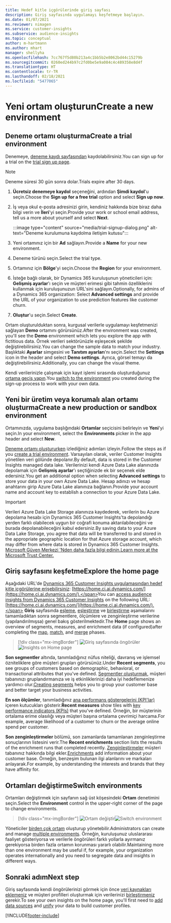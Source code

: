 ```yaml
---
title: Hedef kitle içgörülerinde giriş sayfası
description: Giriş sayfasında uygulamayı keşfetmeye başlayın.
ms.date: 01/07/2021
ms.reviewer: nimagen
ms.service: customer-insights
ms.subservice: audience-insights
ms.topic: conceptual
author: m-hartmann
ms.author: mhart
manager: shellyha
ms.openlocfilehash: 7cc767f5d80b213a4c1bb5b2e8062bd44c15279b
ms.sourcegitcommit: 0260ed244b97c2fd0be5e9a084c4c489358e8d4f
ms.translationtype: HT
ms.contentlocale: tr-TR
ms.lasthandoff: 02/18/2021
ms.locfileid: "5477065"
---
```

# <a name="create-a-new-environment"></a><span data-ttu-id="fa21b-103">Yeni ortam oluşturun</span><span class="sxs-lookup"><span data-stu-id="fa21b-103">Create a new environment</span></span>

## <a name="create-a-trial-environment"></a><span data-ttu-id="fa21b-104">Deneme ortamı oluşturma</span><span class="sxs-lookup"><span data-stu-id="fa21b-104">Create a trial environment</span></span>

<span data-ttu-id="fa21b-105">Denemeye, [deneme kaydı sayfasından](https://dynamics.microsoft.com/get-started/free-trial/?appname=customerinsights) kaydolabilirsiniz.</span><span class="sxs-lookup"><span data-stu-id="fa21b-105">You can sign up for a trial on the [trial sign up page](https://dynamics.microsoft.com/get-started/free-trial/?appname=customerinsights).</span></span> 

> [!NOTE]
> <span data-ttu-id="fa21b-106">Deneme süresi 30 gün sonra dolar.</span><span class="sxs-lookup"><span data-stu-id="fa21b-106">Trials expire after 30 days.</span></span>

1. <span data-ttu-id="fa21b-107">**Ücretsiz denemeye kaydol** seçeneğini, ardından **Şimdi kaydol**'u seçin.</span><span class="sxs-lookup"><span data-stu-id="fa21b-107">Choose the **Sign up for a free trial** option and select **Sign up now**.</span></span>

1. <span data-ttu-id="fa21b-108">İş veya okul e-posta adresinizi girin, kendiniz hakkında bize biraz daha bilgi verin ve **İleri**'yi seçin.</span><span class="sxs-lookup"><span data-stu-id="fa21b-108">Provide your work or school email address, tell us a more about yourself and select **Next**.</span></span>

   :::image type="content" source="media/trial-signup-dialog.png" alt-text="Deneme kurulumuna kaydolma iletişim kutusu":::

1. <span data-ttu-id="fa21b-110">Yeni ortamınız için bir **Ad** sağlayın.</span><span class="sxs-lookup"><span data-stu-id="fa21b-110">Provide a **Name** for your new environment.</span></span> 

1. <span data-ttu-id="fa21b-111">Deneme türünü seçin.</span><span class="sxs-lookup"><span data-stu-id="fa21b-111">Select the trial type.</span></span>

1. <span data-ttu-id="fa21b-112">Ortamınız için **Bölge**'yi seçin.</span><span class="sxs-lookup"><span data-stu-id="fa21b-112">Choose the **Region** for your environment.</span></span>

1. <span data-ttu-id="fa21b-113">İsteğe bağlı olarak, bir Dynamics 365 kuruluşunun yöneticileri için: **Gelişmiş ayarlar**'ı seçin ve müşteri erimesi gibi tahmin özelliklerini kullanmak için kuruluşunuzun URL'sini sağlayın.</span><span class="sxs-lookup"><span data-stu-id="fa21b-113">Optionally, for admins of a Dynamics 365 organization: Select **Advanced settings** and provide the URL of your organization to use prediction features like customer churn.</span></span>

1. <span data-ttu-id="fa21b-114">**Oluştur**'u seçin.</span><span class="sxs-lookup"><span data-stu-id="fa21b-114">Select **Create**.</span></span> 

<span data-ttu-id="fa21b-115">Ortam oluşturulduktan sonra, kurgusal verilerle uygulamayı keşfetmenizi sağlayan **Demo** ortamını görürsünüz.</span><span class="sxs-lookup"><span data-stu-id="fa21b-115">After the environment was created, you'll see the **Demo** environment which lets you explore the app with fictitious data.</span></span> <span data-ttu-id="fa21b-116">Örnek verileri sektörünüzle eşleşecek şekilde değiştirebilirsiniz.</span><span class="sxs-lookup"><span data-stu-id="fa21b-116">You can change the sample data to match your industry.</span></span> <span data-ttu-id="fa21b-117">Başlıktaki **Ayarlar** simgesini ve **Tanıtım ayarları**'nı seçin.</span><span class="sxs-lookup"><span data-stu-id="fa21b-117">Select the **Settings** icon in the header and select **Demo settings**.</span></span> <span data-ttu-id="fa21b-118">Ayrıca, görsel temayı da değiştirebilirsiniz.</span><span class="sxs-lookup"><span data-stu-id="fa21b-118">Additionally, you can change the visual theme.</span></span> 

<span data-ttu-id="fa21b-119">Kendi verilerinizle çalışmak için kayıt işlemi sırasında oluşturduğunuz [ortama geçiş yapın](#switch-environments).</span><span class="sxs-lookup"><span data-stu-id="fa21b-119">You [switch to the environment](#switch-environments) you created during the sign-up process to work with your own data.</span></span>

## <a name="create-a-new-production-or-sandbox-environment"></a><span data-ttu-id="fa21b-120">Yeni bir üretim veya korumalı alan ortamı oluşturma</span><span class="sxs-lookup"><span data-stu-id="fa21b-120">Create a new production or sandbox environment</span></span>

<span data-ttu-id="fa21b-121">Ortamınızda, uygulama başlığındaki **Ortamlar** seçicisini belirleyin ve **Yeni**'yi seçin.</span><span class="sxs-lookup"><span data-stu-id="fa21b-121">In your environment, select the **Environments** picker in the app header and select **New**.</span></span>

<span data-ttu-id="fa21b-122">[Deneme ortamı oluştururken](#create-a-trial-environment) izlediğiniz adımları izleyin.</span><span class="sxs-lookup"><span data-stu-id="fa21b-122">Follow the steps as if you [create a trial environment](#create-a-trial-environment).</span></span> <span data-ttu-id="fa21b-123">Varsayılan olarak, veriler Customer Insights yönetilen veri gölünde depolanır.</span><span class="sxs-lookup"><span data-stu-id="fa21b-123">By default, data is stored in the Customer Insights managed data lake.</span></span> <span data-ttu-id="fa21b-124">Verilerinizi kendi Azure Data Lake alanınızda depolamak için **Gelişmiş ayarlar**'ı seçtiğinizde ek bir seçenek elde edersiniz.</span><span class="sxs-lookup"><span data-stu-id="fa21b-124">You get an additional option when selecting **Advanced settings** to store your data in your own Azure Data Lake.</span></span> <span data-ttu-id="fa21b-125">Hesap adınızı ve hesap anahtarını girip Azure Data Lake alanınıza bağlanın.</span><span class="sxs-lookup"><span data-stu-id="fa21b-125">Provide your account name and account key to establish a connection to your Azure Data Lake.</span></span> 

> [!IMPORTANT]
> <span data-ttu-id="fa21b-126">Verileri Azure Data Lake Storage alanınıza kaydederek, verilerin bu Azure depolama hesabı için Dynamics 365 Customer Insights'ta depolandığı yerden farklı olabilecek uygun bir coğrafi konuma aktarılabileceğini ve burada depolanabileceğini kabul edersiniz.</span><span class="sxs-lookup"><span data-stu-id="fa21b-126">By saving data to your Azure Data Lake Storage, you agree that data will be transferred to and stored in the appropriate geographic location for that Azure storage account, which may differ from where data is stored in Dynamics 365 Customer Insights.</span></span> [<span data-ttu-id="fa21b-127">Microsoft Güven Merkezi 'Nden daha fazla bilgi edinin.</span><span class="sxs-lookup"><span data-stu-id="fa21b-127">Learn more at the Microsoft Trust Center.</span></span>](https://www.microsoft.com/trust-center)

## <a name="explore-the-home-page"></a><span data-ttu-id="fa21b-128">Giriş sayfasını keşfetme</span><span class="sxs-lookup"><span data-stu-id="fa21b-128">Explore the home page</span></span>

<span data-ttu-id="fa21b-129">Aşağıdaki URL'de [Dynamics 365 Customer Insights uygulamasından hedef kitle içgörülerine erişebilirsiniz](https://home.ci.ai.dynamics.com/): [https://home.ci.ai.dynamics.com/](https://home.ci.ai.dynamics.com/).</span><span class="sxs-lookup"><span data-stu-id="fa21b-129">You can [access audience insights from Dynamics 365 Customer Insights](https://home.ci.ai.dynamics.com/) on the following URL: [https://home.ci.ai.dynamics.com/](https://home.ci.ai.dynamics.com/).</span></span>
<span data-ttu-id="fa21b-130">**Giriş** sayfasında [eşleme](map-entities.md), [eşleştirme](match-entities.md) ve [birleştirme](merge-entities.md) aşamalarını tamamladıktan sonra segmentlere, ölçümlere ve zenginleştirme verilerine (yapılandırılmışsa) genel bakış gösterilmektedir.</span><span class="sxs-lookup"><span data-stu-id="fa21b-130">The **Home** page shows an overview of segments, measures, and enrichment data (if configured)after completing the [map](map-entities.md), [match](match-entities.md), and [merge](merge-entities.md) phases.</span></span>

> [!div class="mx-imgBorder"] 
> <span data-ttu-id="fa21b-131">![Giriş sayfasında öngörüler](media/home-page-insights.png "Giriş sayfasında öngörüler")</span><span class="sxs-lookup"><span data-stu-id="fa21b-131">![Insights on Home page](media/home-page-insights.png "Insights on Home page")</span></span>

<span data-ttu-id="fa21b-132">**Son segmentler** altında, tanımladığınız nüfus niteliği, davranış ve işlemsel özniteliklere göre müşteri grupları görürsünüz.</span><span class="sxs-lookup"><span data-stu-id="fa21b-132">Under **Recent segments**, you see groups of customers based on demographic, behavioral, or transactional attributes that you've defined.</span></span> <span data-ttu-id="fa21b-133">[Segmentler oluşturmak](segments.md), müşteri tabanınızı gruplandırmanıza ve iş etkinliklerinizi daha iyi hedeflemenize yardımcı olur.</span><span class="sxs-lookup"><span data-stu-id="fa21b-133">[Creating segments](segments.md) helps you to group your customer base and better target your business activities.</span></span>

<span data-ttu-id="fa21b-134">**En son ölçümler**, tanımladığınız [ana performans göstergelerini (KPI'lar)](measures.md) içeren kutucukları gösterir.</span><span class="sxs-lookup"><span data-stu-id="fa21b-134">**Recent measures** show tiles with [key performance indicators (KPIs)](measures.md) that you've defined.</span></span> <span data-ttu-id="fa21b-135">Örneğin, bir müşterinin ortalama erime olasılığı veya müşteri başına ortalama çevrimiçi harcama.</span><span class="sxs-lookup"><span data-stu-id="fa21b-135">For example, average likelihood of a customer to churn or the average online spend per customer.</span></span>

<span data-ttu-id="fa21b-136">**Son zenginleştirmeler** bölümü, son zamanlarda tamamlanan zenginleştirme sonuçlarının listesini verir.</span><span class="sxs-lookup"><span data-stu-id="fa21b-136">The **Recent enrichments** section lists the results of the enrichment runs that completed recently.</span></span> <span data-ttu-id="fa21b-137">[Zenginleştirmeler](enrichment-hub.md) müşteri tabanınız hakkında bilgi ekler.</span><span class="sxs-lookup"><span data-stu-id="fa21b-137">[Enrichments](enrichment-hub.md) add information about your customer base.</span></span> <span data-ttu-id="fa21b-138">Örneğin, benzeşim bulunan ilgi alanlarını ve markaları anlayarak.</span><span class="sxs-lookup"><span data-stu-id="fa21b-138">For example, by understanding the interests and brands that they have affinity for.</span></span>

## <a name="switch-environments"></a><span data-ttu-id="fa21b-139">Ortamları değiştirme</span><span class="sxs-lookup"><span data-stu-id="fa21b-139">Switch environments</span></span>

<span data-ttu-id="fa21b-140">Ortamları değiştirmek için sayfanın sağ üst köşesindeki **Ortam** denetimini seçin.</span><span class="sxs-lookup"><span data-stu-id="fa21b-140">Select the **Environment** control in the upper-right corner of the page to change environments.</span></span>

> [!div class="mx-imgBorder"] 
> <span data-ttu-id="fa21b-141">![Ortam değiştir](media/home-page-environment-switcher.png "Ortam değiştir")</span><span class="sxs-lookup"><span data-stu-id="fa21b-141">![Switch environment](media/home-page-environment-switcher.png "Switch environment")</span></span>

<span data-ttu-id="fa21b-142">Yöneticiler [birden çok ortam](manage-environments.md) oluşturup yönetebilir.</span><span class="sxs-lookup"><span data-stu-id="fa21b-142">Administrators can create and manage [multiple environments](manage-environments.md).</span></span> <span data-ttu-id="fa21b-143">Örneğin, kuruluşunuz uluslararası faaliyet gösteriyorsa ve verilerle öngörüleri farklı yollarla ayırmanız gerekiyorsa birden fazla ortamın korunması yararlı olabilir.</span><span class="sxs-lookup"><span data-stu-id="fa21b-143">Maintaining more than one environment may be useful if, for example, your organization operates internationally and you need to segregate data and insights in different ways.</span></span>

## <a name="next-step"></a><span data-ttu-id="fa21b-144">Sonraki adım</span><span class="sxs-lookup"><span data-stu-id="fa21b-144">Next step</span></span>

<span data-ttu-id="fa21b-145">Giriş sayfasında kendi öngörülerinizi görmek için önce [veri kaynakları eklemeniz](data-sources.md) ve müşteri profilleri oluşturmak için verilerinizi [birleştirmeniz](data-unification.md) gerekir.</span><span class="sxs-lookup"><span data-stu-id="fa21b-145">To see your own insights on the home page, you'll first need to [add data sources](data-sources.md) and [unify](data-unification.md) your data to build customer profiles.</span></span>


[!INCLUDE[footer-include](../includes/footer-banner.md)]